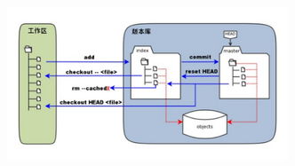 ![images](https://github.com/lddatabase/bigdata_recording/blob/d6afce2997ab916330ce1c61acf11b1a06be35b3/images/%E5%B7%A5%E4%BD%9C%E5%8C%BA-%E6%9A%82%E5%AD%98%E5%8C%BA-%E7%89%88%E6%9C%AC%E5%BA%93.png)
